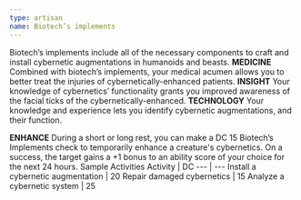 ```yaml
---
type: artisan
name: Biotech’s implements
---
```

Biotech’s implements include all of the necessary components to craft and install cybernetic augmentations in humanoids and beasts.
__MEDICINE__
Combined with biotech’s implements, your medical acumen allows you to better treat the injuries of cybernetically-enhanced patients.
__INSIGHT__
Your knowledge of cybernetics’ functionality grants you improved awareness of the facial ticks of the cybernetically-enhanced.
__TECHNOLOGY__
Your knowledge and experience lets you identify cybernetic augmentations, and their function.

__ENHANCE__
During a short or long rest, you can make a DC 15 Biotech’s Implements check to temporarily enhance a creature's cybernetics. On a success, the target gains a +1 bonus to an ability score of your choice for the next 24 hours.
Sample Activities
Activity | DC
--- | ---
Install a cybernetic augmentation | 20
Repair damaged cybernetics | 15
Analyze a cybernetic system | 25
